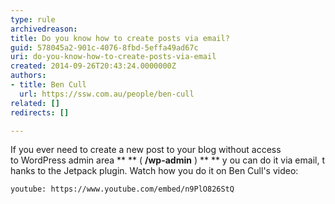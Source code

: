 ```yaml
---
type: rule
archivedreason: 
title: Do you know how to create posts via email?
guid: 578045a2-901c-4076-8fbd-5effa49ad67c
uri: do-you-know-how-to-create-posts-via-email
created: 2014-09-26T20:43:24.0000000Z
authors:
- title: Ben Cull
  url: https://ssw.com.au/people/ben-cull
related: []
redirects: []

---
```


If you ever need to create a new post to your blog without access to WordPress admin area ** ** ( **/wp-admin** ) ** ** y  ou can do it via email, t  hanks to the Jetpack plugin. Watch how you do it on Ben Cull's video:

<!--endintro-->


`youtube: https://www.youtube.com/embed/n9PlO826StQ`
